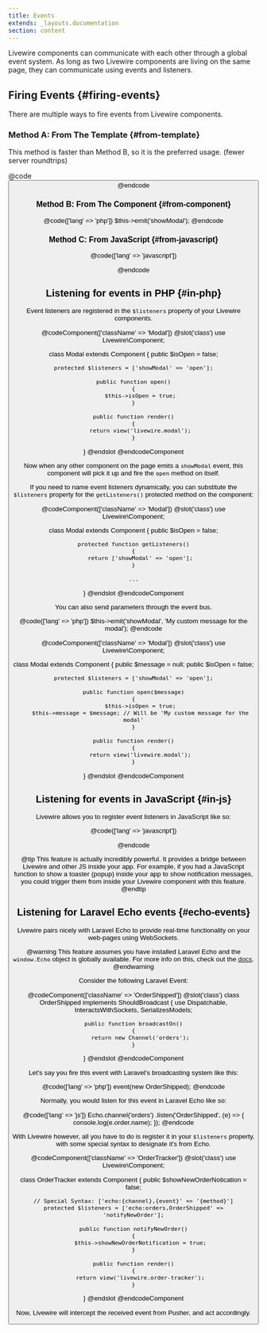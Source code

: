 ```yaml
---
title: Events
extends: _layouts.documentation
section: content
---
```


Livewire components can communicate with each other through a global event system. As long as two Livewire components are living on the same page, they can communicate using events and listeners.

## Firing Events {#firing-events}

There are multiple ways to fire events from Livewire components.

### Method A: From The Template {#from-template}
This method is faster than Method B, so it is the preferred usage. (fewer server roundtrips)

@code
<button wire:click="$emit('showModal')">
@endcode

### Method B: From The Component {#from-component}

@code(['lang' => 'php'])
$this->emit('showModal');
@endcode

### Method C: From JavaScript {#from-javascript}

@code(['lang' => 'javascript'])
<script>
    window.livewire.emit('showModal')
</script>
@endcode

## Listening for events in PHP {#in-php}
Event listeners are registered in the `$listeners` property of your Livewire components.

@codeComponent(['className' => 'Modal'])
@slot('class')
use Livewire\Component;

class Modal extends Component
{
    public $isOpen = false;

    protected $listeners = ['showModal' => 'open'];

    public function open()
    {
        $this->isOpen = true;
    }

    public function render()
    {
        return view('livewire.modal');
    }
}
@endslot
@endcodeComponent

Now when any other component on the page emits a `showModal` event, this component will pick it up and fire the `open` method on itself.

If you need to name event listeners dynamically, you can substitute the `$listeners` property for the `getListeners()` protected method on the component:

@codeComponent(['className' => 'Modal'])
@slot('class')
use Livewire\Component;

class Modal extends Component
{
    public $isOpen = false;

    protected function getListeners()
    {
        return ['showModal' => 'open'];
    }

    ...
}
@endslot
@endcodeComponent

You can also send parameters through the event bus.

@code(['lang' => 'php'])
$this->emit('showModal', 'My custom message for the modal');
@endcode

@codeComponent(['className' => 'Modal'])
@slot('class')
use Livewire\Component;

class Modal extends Component
{
    public $message = null;
    public $isOpen = false;

    protected $listeners = ['showModal' => 'open'];

    public function open($message)
    {
        $this->isOpen = true;
        $this->message = $message; // Will be 'My custom message for the modal'
    }

    public function render()
    {
        return view('livewire.modal');
    }
}
@endslot
@endcodeComponent

## Listening for events in JavaScript {#in-js}

Livewire allows you to register event listeners in JavaScript like so:

@code(['lang' => 'javascript'])
<script>
window.livewire.on('foo', param => {
    alert('The foo event was called with the param: ' + param);
})
</script>
@endcode

@tip
This feature is actually incredibly powerful. It provides a bridge between Livewire and other JS inside your app. For example, if you had a JavaScript function to show a toaster (popup) inside your app to show notification messages, you could trigger them from inside your Livewire component with this feature.
@endtip

## Listening for Laravel Echo events {#echo-events}

Livewire pairs nicely with Laravel Echo to provide real-time functionality on your web-pages using WebSockets.

@warning
This feature assumes you have installed Laravel Echo and the `window.Echo` object is globally available. For more info on this, check out the <a href="https://laravel.com/docs/5.8/broadcasting#installing-laravel-echo">docs</a>.
@endwarning

Consider the following Laravel Event:

@codeComponent(['className' => 'OrderShipped'])
@slot('class')
class OrderShipped implements ShouldBroadcast
{
    use Dispatchable, InteractsWithSockets, SerializesModels;

    public function broadcastOn()
    {
        return new Channel('orders');
    }
}
@endslot
@endcodeComponent


Let's say you fire this event with Laravel's broadcasting system like this:

@code(['lang' => 'php'])
event(new OrderShipped);
@endcode

Normally, you would listen for this event in Laravel Echo like so:

@code(['lang' => 'js'])
    Echo.channel('orders')
        .listen('OrderShipped', (e) => {
            console.log(e.order.name);
        });
@endcode

With Livewire however, all you have to do is register it in your `$listeners` property, with some special syntax to designate it's from Echo.

@codeComponent(['className' => 'OrderTracker'])
@slot('class')
use Livewire\Component;

class OrderTracker extends Component
{
    public $showNewOrderNotication = false;

    // Special Syntax: ['echo:{channel},{event}' => '{method}']
    protected $listeners = ['echo:orders,OrderShipped' => 'notifyNewOrder'];

    public function notifyNewOrder()
    {
        $this->showNewOrderNotification = true;
    }

    public function render()
    {
        return view('livewire.order-tracker');
    }
}
@endslot
@endcodeComponent

Now, Livewire will intercept the received event from Pusher, and act accordingly.
